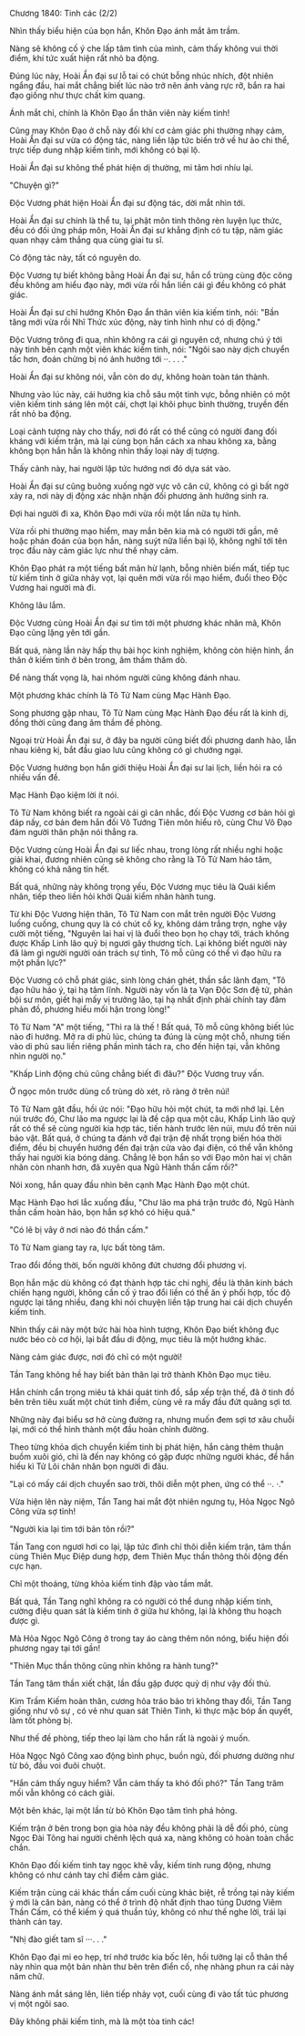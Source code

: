 




Chương 1840: Tinh các (2/2)


Nhìn thấy biểu hiện của bọn hắn, Khôn Đạo ánh mắt âm trầm.

Nàng sẽ không cố ý che lấp tâm tình của mình, cảm thấy không vui thời điểm, khí tức xuất hiện rất nhỏ ba động.

Đúng lúc này, Hoài Ẩn đại sư lỗ tai có chút bỗng nhúc nhích, đột nhiên ngẩng đầu, hai mắt chẳng biết lúc nào trở nên ánh vàng rực rỡ, bắn ra hai đạo giống như thực chất kim quang.

Ánh mắt chỉ, chính là Khôn Đạo ẩn thân viên này kiếm tinh!

Cũng may Khôn Đạo ở chỗ này đối khí cơ cảm giác phi thường nhạy cảm, Hoài Ẩn đại sư vừa có động tác, nàng liền lập tức biến trở về hư ảo chi thể, trực tiếp dung nhập kiếm tinh, mới không có bại lộ.

Hoài Ẩn đại sư không thể phát hiện dị thường, mi tâm hơi nhíu lại.

"Chuyện gì?"

Độc Vương phát hiện Hoài Ẩn đại sư động tác, dời mắt nhìn tới.

Hoài Ẩn đại sư chính là thể tu, lại phật môn tinh thông rèn luyện lục thức, đều có đối ứng pháp môn, Hoài Ẩn đại sư khẳng định có tu tập, năm giác quan nhạy cảm thắng qua cùng giai tu sĩ.

Có động tác này, tất có nguyên do.

Độc Vương tự biết không bằng Hoài Ẩn đại sư, hắn cổ trùng cùng độc công đều không am hiểu đạo này, mới vừa rồi hắn liền cái gì đều không có phát giác.

Hoài Ẩn đại sư chỉ hướng Khôn Đạo ẩn thân viên kia kiếm tinh, nói: "Bần tăng mới vừa rồi Nhĩ Thức xúc động, này tinh hình như có dị động."

Độc Vương trông đi qua, nhìn không ra cái gì nguyên cớ, nhưng chú ý tới này tinh bên cạnh một viên khác kiếm tinh, nói: "Ngôi sao này dịch chuyển tấc hơn, đoán chừng bị nó ảnh hưởng tới ··. . . ."

Hoài Ẩn đại sư không nói, vẫn còn do dự, không hoàn toàn tán thành.

Nhưng vào lúc này, cái hướng kia chỗ sâu một tinh vực, bỗng nhiên có một viên kiếm tinh sáng lên một cái, chợt lại khôi phục bình thường, truyền đến rất nhỏ ba động.

Loại cảnh tượng này cho thấy, nơi đó rất có thể cũng có người đang đối kháng với kiếm trận, mà lại cùng bọn hắn cách xa nhau không xa, bằng không bọn hắn hẳn là không nhìn thấy loại này dị tượng.

Thấy cảnh này, hai người lập tức hướng nơi đó dựa sát vào.

Hoài Ẩn đại sư cũng buông xuống ngờ vực vô căn cứ, không có gì bất ngờ xảy ra, nơi này dị động xác nhận nhận đối phương ảnh hưởng sinh ra.

Đợi hai người đi xa, Khôn Đạo mới vừa rồi một lần nữa tụ hình.

Vừa rồi phi thường mạo hiểm, may mắn bên kia mà có người tới gần, mê hoặc phán đoán của bọn hắn, nàng suýt nữa liền bại lộ, không nghĩ tới tên trọc đầu này cảm giác lực như thế nhạy cảm.

Khôn Đạo phát ra một tiếng bất mãn hừ lạnh, bỗng nhiên biến mất, tiếp tục từ kiếm tinh ở giữa nhảy vọt, lại quên mới vừa rồi mạo hiểm, đuổi theo Độc Vương hai người mà đi.

Không lâu lắm.

Độc Vương cùng Hoài Ẩn đại sư tìm tới một phương khác nhân mã, Khôn Đạo cũng lặng yên tới gần.

Bất quá, nàng lần này hấp thụ bài học kinh nghiệm, không còn hiện hình, ẩn thân ở kiếm tinh ở bên trong, âm thầm thăm dò.

Để nàng thất vọng là, hai nhóm người cũng không đánh nhau.

Một phương khác chính là Tô Tử Nam cùng Mạc Hành Đạo.

Song phương gặp nhau, Tô Tử Nam cùng Mạc Hành Đạo đều rất là kinh dị, đồng thời cũng đang âm thầm đề phòng.

Ngoại trừ Hoài Ẩn đại sư, ở đây ba người cũng biết đối phương danh hào, lẫn nhau kiêng kị, bắt đầu giao lưu cũng không có gì chướng ngại.

Độc Vương hướng bọn hắn giới thiệu Hoài Ẩn đại sư lai lịch, liền hỏi ra có nhiều vấn đề.

Mạc Hành Đạo kiệm lời ít nói.

Tô Tử Nam không biết ra ngoài cái gì cân nhắc, đối Độc Vương cơ bản hỏi gì đáp nấy, cơ bản đem hắn đối Vô Tướng Tiên môn hiểu rõ, cùng Chư Vô Đạo đám người thân phận nói thẳng ra.

Độc Vương cùng Hoài Ẩn đại sư liếc nhau, trong lòng rất nhiều nghi hoặc giải khai, đương nhiên cũng sẽ không cho rằng là Tô Tử Nam hảo tâm, không có khả năng tin hết.

Bất quá, những này không trọng yếu, Độc Vương mục tiêu là Quái kiểm nhân, tiếp theo liền hỏi khởi Quái kiểm nhân hành tung.

Từ khi Độc Vương hiện thân, Tô Tử Nam con mắt trên người Độc Vương luống cuống, chung quy là có chút cố kỵ, không dám trắng trợn, nghe vậy cười một tiếng, "Nguyên lai hai vị là đuổi theo bọn họ chạy tới, trách không được Khấp Linh lão quỷ bị ngươi gây thương tích. Lại không biết người này đã làm gì người người oán trách sự tình, Tô mỗ cũng có thể vì đạo hữu ra một phần lực?"

Độc Vương có chỗ phát giác, sinh lòng chán ghét, thần sắc lãnh đạm, "Tô đạo hữu hảo ý, tại hạ tâm lĩnh. Người này vốn là ta Vạn Độc Sơn đệ tử, phản bội sư môn, giết hại mấy vị trưởng lão, tại hạ nhất định phải chính tay đâm phản đồ, phương hiểu mối hận trong lòng!"

Tô Tử Nam "A" một tiếng, "Thì ra là thế ! Bất quá, Tô mỗ cũng không biết lúc nào đi hướng. Mở ra di phủ lúc, chúng ta đúng là cùng một chỗ, nhưng tiến vào di phủ sau liền riêng phần mình tách ra, cho đến hiện tại, vẫn không nhìn người nọ."

"Khấp Linh động chủ cũng chẳng biết đi đâu?" Độc Vương truy vấn.

Ở ngọc môn trước dùng cổ trùng dò xét, rõ ràng ở trên núi!

Tô Tử Nam gật đầu, hồi ức nói: "Đạo hữu hỏi một chút, ta mới nhớ lại. Lên núi trước đó, Chư lão ma ngược lại là đề cập qua một câu, Khấp Linh lão quỷ rất có thể sẽ cùng người kia hợp tác, tiến hành trước lên núi, mưu đồ trên núi bảo vật. Bất quá, ở chúng ta đánh vỡ đại trận đệ nhất trọng biến hóa thời điểm, đều bị chuyển hướng đến đại trận cửa vào đại điện, có thể vẫn không thấy hai người kia bóng dáng. Chẳng lẽ bọn hắn so với Đạo môn hai vị chân nhân còn nhanh hơn, đã xuyên qua Ngũ Hành thần cấm rồi?"

Nói xong, hắn quay đầu nhìn bên cạnh Mạc Hành Đạo một chút.

Mạc Hành Đạo hơi lắc xuống đầu, "Chư lão ma phá trận trước đó, Ngũ Hành thần cấm hoàn hảo, bọn hắn sợ khó có hiệu quả."

"Có lẽ bị vây ở nơi nào đó thần cấm."

Tô Tử Nam giang tay ra, lực bất tòng tâm.

Trao đổi đồng thời, bốn người không đứt chương đổi phương vị.

Bọn hắn mặc dù không có đạt thành hợp tác chi nghị, đều là thân kinh bách chiến hạng người, không cần cố ý trao đổi liền có thể ăn ý phối hợp, tốc độ ngược lại tăng nhiều, đang khi nói chuyện liền tập trung hai cái dịch chuyển kiếm tinh.

Nhìn thấy cái này một bức hài hòa hình tượng, Khôn Đạo biết không đục nước béo cò cơ hội, lại bắt đầu di động, mục tiêu là một hướng khác.

Nàng cảm giác được, nơi đó chỉ có một người!

Tần Tang không hề hay biết bản thân lại trở thành Khôn Đạo mục tiêu.

Hắn chính cẩn trọng miêu tả khái quát tinh đồ, sắp xếp trận thế, đã ở tinh đồ bên trên tiêu xuất một chút tinh điểm, cùng vẽ ra mấy đầu đứt quãng sợi tơ.

Những này đại biểu sơ hở cùng đường ra, nhưng muốn đem sợi tơ xâu chuỗi lại, mới có thể hình thành một đầu hoàn chỉnh đường.

Theo từng khỏa dịch chuyển kiếm tinh bị phát hiện, hắn càng thêm thuận buồm xuôi gió, chỉ là đến nay không có gặp được những người khác, để hắn hiếu kì Tử Lôi chân nhân bọn người đi đâu.

"Lại có mấy cái dịch chuyển sao trời, thôi diễn một phen, ứng có thể ··. ·."

Vừa hiện lên này niệm, Tần Tang hai mắt đột nhiên ngưng tụ, Hỏa Ngọc Ngô Công vừa sợ tỉnh!

"Người kia lại tìm tới bản tôn rồi?"

Tần Tang con ngươi hơi co lại, lập tức đình chỉ thôi diễn kiếm trận, tâm thần cùng Thiên Mục Điệp dung hợp, đem Thiên Mục thần thông thôi động đến cực hạn.

Chỉ một thoáng, từng khỏa kiếm tinh đập vào tầm mắt.

Bất quá, Tần Tang nghĩ không ra có người có thể dung nhập kiếm tinh, cường điệu quan sát là kiếm tinh ở giữa hư không, lại là không thu hoạch được gì.

Mà Hỏa Ngọc Ngô Công ở trong tay áo càng thêm nôn nóng, biểu hiện đối phương ngay tại tới gần!

"Thiên Mục thần thông cũng nhìn không ra hành tung?"

Tần Tang tâm thần xiết chặt, lần đầu gặp được quỷ dị như vậy đối thủ.

Kim Trầm Kiếm hoàn thân, cương hỏa tráo bảo trì không thay đổi, Tần Tang giống như vô sự , có vẻ như quan sát Thiên Tinh, kì thực mặc bóp ấn quyết, làm tốt phòng bị.

Như thế đề phòng, tiếp theo lại làm cho hắn rất là ngoài ý muốn.

Hỏa Ngọc Ngô Công xao động bình phục, buồn ngủ, đối phương dường như từ bỏ, đầu voi đuôi chuột.

"Hắn cảm thấy nguy hiểm? Vẫn cảm thấy ta khó đối phó?" Tần Tang trăm mối vẫn không có cách giải.

Một bên khác, lại một lần từ bỏ Khôn Đạo tâm tình phá hỏng.

Kiếm trận ở bên trong bọn gia hỏa này đều không phải là dễ đối phó, cùng Ngọc Đài Tông hai người chênh lệch quá xa, nàng không có hoàn toàn chắc chắn.

Khôn Đạo đối kiếm tinh tay ngọc khẽ vẫy, kiếm tinh rung động, nhưng không có như cánh tay chỉ điểm cảm giác.

Kiếm trận cùng cái khác thần cấm cuối cùng khác biệt, rễ trồng tại này kiếm ý mới là căn bản, nàng có thể ở trình độ nhất định thao túng Dương Viêm Thần Cấm, có thể kiếm ý quá thuần túy, không có như thế nghe lời, trái lại thành cản tay.

"Nhị đào giết tam sĩ ···. . ."

Khôn Đạo đại mi eo hẹp, trí nhớ trước kia bốc lên, hồi tưởng lại cỗ thân thể này nhìn qua một bản nhàn thư bên trên điển cố, nhẹ nhàng phun ra cái này năm chữ.

Nàng ánh mắt sáng lên, liên tiếp nhảy vọt, cuối cùng đi vào tất túc phương vị một ngôi sao.

Đây không phải kiếm tinh, mà là một tòa tinh các!




